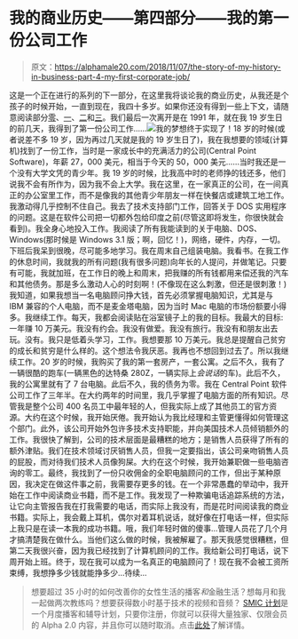 # 我的商业历史——第四部分——我的第一份公司工作

> 原文：<https://alphamale20.com/2018/11/07/the-story-of-my-history-in-business-part-4-my-first-corporate-job/>

这是一个正在进行的系列的下一部分，在这里我将谈论我的商业历史，从我还是个孩子的时候开始，一直到现在，我四十多岁。如果你还没有得到一些上下文，请随意阅读部分[零](https://calebjonesblog.com/overview-business-life/)、[一](https://calebjonesblog.com/the-story-of-my-history-in-business-part-1-kid-entrepreneur/)、[二](https://calebjonesblog.com/the-story-of-my-history-in-business-part-2-my-first-real-work/)和[三](https://calebjonesblog.com/the-story-of-my-history-in-business-part-3-moving-out/)。我们最后一次离开是在 1991 年，就在我 19 岁生日的前几天，我得到了第一份公司工作……![](img/015490afa5c7f2ada860328e60516c58.png)我的梦想终于实现了！18 岁的时候(或者说差不多 19 岁，因为再过几天就是我的 19 岁生日了)，我在我想要的领域(计算机)找到了一份工作，当时是一家成长中的充满活力的公司(Central Point Software)，年薪 27，000 美元，相当于今天的 50，000 美元……当时我还是一个没有大学文凭的青少年。我 19 岁的时候，比我高中时的老师挣的钱还多，他们说我不会有所作为，因为我不会上大学。我在这里，在一家真正的公司，在一间真正的办公室里工作，而不是像我的其他青少年朋友一样在快餐店或建筑工地工作。我激动得几乎控制不住自己。我去了技术支持部门工作，回答关于 DOS 实用程序的问题。这是在软件公司把一切都外包给印度之前(尽管这即将发生，你很快就会看到)。我全身心地投入工作。我阅读了所有我能读到的关于电脑、DOS、Windows(那时候是 Windows 3.1 版；啊，回忆！)，网络，硬件，内存，一切。下班后我呆到很晚，尽可能多地学习。我在周末自己组装电脑。我看书。在我工作的休息时间，我就我的所有问题(我有很多问题)向年长的人提问，并做笔记。只要有可能，我就加班，在工作日的晚上和周末，把我赚的所有钱都用来偿还我的汽车和其他债务。那是多么激动人心的时刻啊！(不像现在这么刺激，但还是很刺激！)我知道，如果我想当一名电脑顾问挣大钱，首先必须掌握电脑知识，尤其是与 IBM 兼容的个人电脑，而不是麦金塔电脑，因为当时 Mac 电脑的市场份额要小得多。我继续工作。每天，我都会阅读贴在浴室镜子上的我的目标。我最大的目标:一年赚 10 万美元。我没有约会。我没有做爱。我没有旅行。我没有和朋友出去玩。没有。我只是低着头学习，工作。我想要那 10 万美元。我总是提醒自己贫穷的成长和贫穷是什么样的。这个想法令我厌恶。我再也不想回到过去了。所以我继续工作。20 岁的时候，我购买了我的第一套房产，一套公寓。之后不久，我有了一辆很酷的跑车(一辆黑色的达特桑 280Z，一辆实际上*会说话*的车)。此后不久，我的公寓里就有了 7 台电脑。此后不久，我的债务为零。我在 Central Point 软件公司工作了三年半。在大约两年的时间里，我几乎掌握了电脑方面的所有知识。尽管我是整个公司 400 名员工中最年轻的人，但我实际上成了其他员工的官方资源。大约在这个时候，我开始厌倦。我开始认为我比经理和主管更懂得如何管理这个部门。此外，该公司开始外包许多技术支持职能，并向美国技术人员倾销额外的工作。我很快了解到，公司的技术层面是最糟糕的地方；是销售人员获得了所有的额外津贴。我们在技术领域讨厌销售人员，但我一定要指出，该公司亲吻销售人员的屁股，而对待我们技术人员像狗屎。大约在这个时候，我开始兼职做一些电脑咨询的零工。最终，我找到了一份只收佣金的全职电脑顾问的工作，但出于某种原因，我决定在做这件事之前，我需要存更多的钱。在一个非常愚蠢的举动中，我开始在工作中阅读商业书籍，而不是工作。我发现了一种欺骗电话追踪系统的方法，让它向主管报告我在打我需要的电话，而实际上我没有，而是花时间阅读我的商业书籍。实际上，我会戴上耳机，偶尔对着耳机说话，就好像在打电话一样，但实际上我只是在读一本我的成功书籍。哦，我们年轻时做的傻事...管理人员花了几个月才搞清楚我在做什么。当他们这么做的时候，我被解雇了。那天我感觉很糟糕，但第二天我很兴奋，因为我已经找到了计算机顾问的工作。我给新公司打电话，说下周开始上班。终于，现在我可以成为一名真正的电脑顾问了！现在我不会被工资所束缚，我想挣多少钱就能挣多少…待续…

> 想要超过 35 小时的如何改善你的女性生活的播客*和*金融生活？想每月和我一起做两次教练吗？想要获得数小时基于技术的视频和音频？ [SMIC 计划](https://alphamale20.kartra.com/page/vIL17)是一个月度播客和辅导计划，只要你注册，你就可以获得大量独家、仅限会员的 Alpha 2.0 内容，并且你可以随时取消。点击[此处](https://alphamale20.kartra.com/page/vIL17)了解详情。
> 
> 